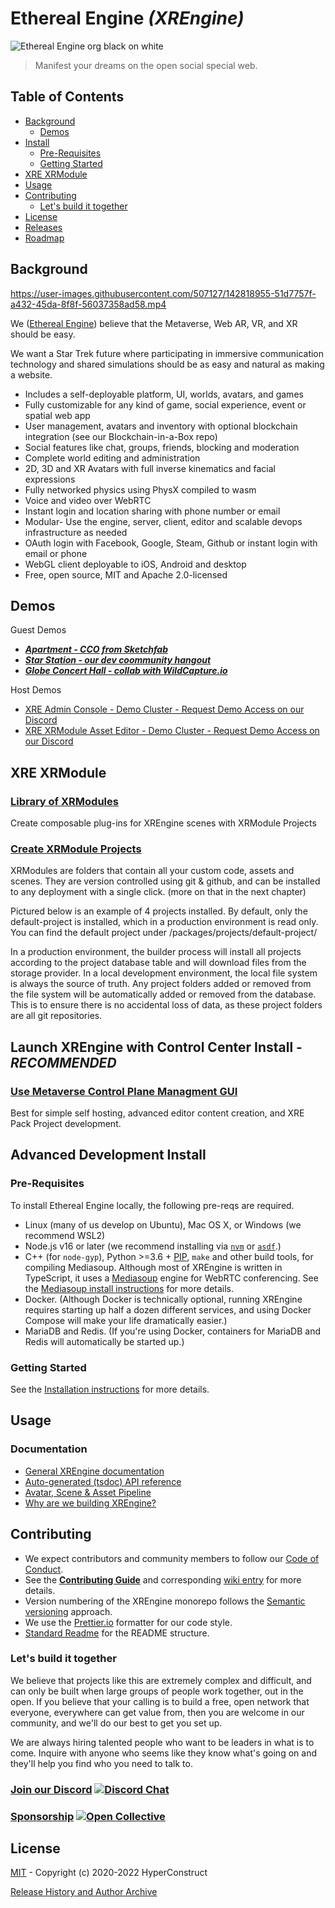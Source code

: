 # Ethereal Engine _(XREngine)_

![Ethereal Engine org black on white](https://user-images.githubusercontent.com/5104160/174094172-f7b6f90b-daad-4547-8c88-bb94372cffc1.png)

>  Manifest your dreams on the open social special web.

## Table of Contents

- [Background](#background)
  - [Demos](#demos)
- [Install](#advanced-development-install)
  - [Pre-Requisites](#pre-requisites)
  - [Getting Started](#getting-started)
- [XRE XRModule](#xre-xrmodule)
- [Usage](#usage)
- [Contributing](#contributing)
  - [Let's build it together](#lets-build-it-together)
- [License](#license)
- [Releases](https://github.com/XRFoundation/XREngine/releases)
- [Roadmap](/ROADMAP.md)

## Background

https://user-images.githubusercontent.com/507127/142818955-51d7757f-a432-45da-8f8f-56037358ad58.mp4

We ([Ethereal Engine](https://github.com/xrfoundation)) believe that the Metaverse, 
Web AR, VR, and XR should be easy.

We want a Star Trek future where participating in immersive communication 
technology and shared simulations should be as easy and natural as making a website.

- Includes a self-deployable platform, UI, worlds, avatars, and games
- Fully customizable for any kind of game, social experience, event or spatial web app
- User management, avatars and inventory with optional blockchain integration (see our Blockchain-in-a-Box repo)
- Social features like chat, groups, friends, blocking and moderation
- Complete world editing and administration
- 2D, 3D and XR Avatars with full inverse kinematics and facial expressions
- Fully networked physics using PhysX compiled to wasm
- Voice and video over WebRTC
- Instant login and location sharing with phone number or email
- Modular- Use the engine, server, client, editor and scalable devops infrastructure as needed
- OAuth login with Facebook, Google, Steam, Github or instant login with email or phone
- WebGL client deployable to iOS, Android and desktop
- Free, open source, MIT and Apache 2.0-licensed

## Demos

Guest Demos

- ***[Apartment - CCO from Sketchfab](https://app.theoverlay.io/location/apartment)***
- ***[Star Station - our dev coommunity hangout](https://app.theoverlay.io/location/sky-station)***
- ***[Globe Concert Hall - collab with WildCapture.io](https://app.theoverlay.io/location/globe-theater)***


Host Demos 

- [XRE Admin Console - Demo Cluster - Request Demo Access on our Discord](https://demo.theoverlay.io/admin)
- [XRE XRModule Asset Editor - Demo Cluster - Request Demo Access on our Discord](https://demo.theoverlay.io/edior)

## XRE XRModule

### [Library of XRModules](https://github.com/XRFoundation?q=xre-project)

Create composable plug-ins for XREngine scenes with XRModule Projects

### [Create XRModule Projects](/docs/docs/3_concepts/1_projects_api.md)

XRModules are folders that contain all your custom code, assets and scenes. They are version controlled using git & github, and can be installed to any deployment with a single click. (more on that in the next chapter)

Pictured below is an example of 4 projects installed. By default, only the default-project is installed, which in a production environment is read only. You can find the default project under /packages/projects/default-project/

In a production environment, the builder process will install all projects according to the project database table and will download files from the storage provider. In a local development environment, the local file system is always the source of truth. Any project folders added or removed from the file system will be automatically added or removed from the database. This is to ensure there is no accidental loss of data, as these project folders are all git repositories.

## Launch XREngine with Control Center Install - ***RECOMMENDED***

### [Use Metaverse Control Plane Managment GUI](https://github.com/XRFoundation/XREngine-Control-Center)

Best for simple self hosting, advanced editor content creation, and XRE Pack Project development.

## Advanced Development Install

### Pre-Requisites

To install Ethereal Engine locally, the following pre-reqs are required.

* Linux (many of us develop on Ubuntu), Mac OS X, or Windows (we recommend WSL2)
* Node.js v16 or later (we recommend installing via [`nvm`](https://github.com/nvm-sh/nvm)
  or [`asdf`](https://github.com/asdf-vm/asdf).)
* C++ (for `node-gyp`), Python >=3.6 + [PIP](https://pypi.org/project/pip/), `make`
  and other build tools, for compiling Mediasoup.
  Although most of XREngine is written in TypeScript, it uses a [Mediasoup](https://mediasoup.org/)
  engine for WebRTC conferencing. See the [Mediasoup install instructions](https://mediasoup.org/documentation/v3/mediasoup/installation/)
  for more details.
* Docker. (Although Docker is technically optional, running XREngine requires starting up
  half a dozen different services, and using Docker Compose will make your life dramatically
  easier.)
* MariaDB and Redis. (If you're using Docker, containers for MariaDB and Redis 
  will automatically be started up.)

### Getting Started

See the [Installation instructions](/docs/docs/1_installation/readme.md)
for more details.

## Usage

### Documentation

* [General XREngine documentation](https://xrfoundation.github.io/xrengine-docs/docs)
* [Auto-generated (tsdoc) API reference](https://xrfoundation.github.io/xrengine-docs/docs/generated/common/)
* [Avatar, Scene & Asset Pipeline](https://github.com/XRFoundation/XREngine/wiki/Avatar,-Scene-&-Asset-Pipeline)
* [Why are we building XREngine?](/docs/docs/0_start_here.md)

## Contributing

* We expect contributors and community members to follow our
  [Code of Conduct](CODE_OF_CONDUCT.md).
* See the **[Contributing Guide](CONTRIBUTING.md)** and corresponding
  [wiki entry](https://github.com/XRFoundation/XREngine/wiki/Contributing)
  for more details.
* Version numbering of the XREngine monorepo follows the
  [Semantic versioning](http://semver.org/) approach.
* We use the [Prettier.io](https://prettier.io/) formatter for our code style.
* [Standard Readme](https://github.com/RichardLitt/standard-readme) for
  the README structure.

### Let's build it together

We believe that projects like this are extremely complex and difficult, and can 
only be built when large groups of people work together, out in the open. If you 
believe that your calling is to build a free, open network that everyone, 
everywhere can get value from, then you are welcome in our community, and we'll 
do our best to get you set up.

We are always hiring talented people who want to be leaders in what is to come. 
Inquire with anyone who seems like they know what's going on and they'll help 
you find who you need to talk to.

### [Join our Discord](https://discord.gg/xrf)  [![Discord Chat](https://img.shields.io/discord/692672143053422678.svg)](https://discord.gg/xrf)

### [Sponsorship](https://opencollective.com/etherealengine) [![Open Collective](https://opencollective.com/etherealengine/tiers/badge.svg)](https://opencollective.com/etherealengine)

## License
[MIT](LICENSE) - Copyright (c) 2020-2022 HyperConstruct


[Release History and Author Archive](/HISTORY.md)
